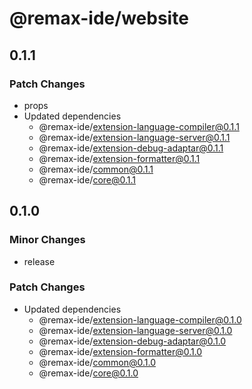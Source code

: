 # @remax-ide/website

## 0.1.1

### Patch Changes

- props
- Updated dependencies
  - @remax-ide/extension-language-compiler@0.1.1
  - @remax-ide/extension-language-server@0.1.1
  - @remax-ide/extension-debug-adaptar@0.1.1
  - @remax-ide/extension-formatter@0.1.1
  - @remax-ide/common@0.1.1
  - @remax-ide/core@0.1.1

## 0.1.0

### Minor Changes

- release

### Patch Changes

- Updated dependencies
  - @remax-ide/extension-language-compiler@0.1.0
  - @remax-ide/extension-language-server@0.1.0
  - @remax-ide/extension-debug-adaptar@0.1.0
  - @remax-ide/extension-formatter@0.1.0
  - @remax-ide/common@0.1.0
  - @remax-ide/core@0.1.0
